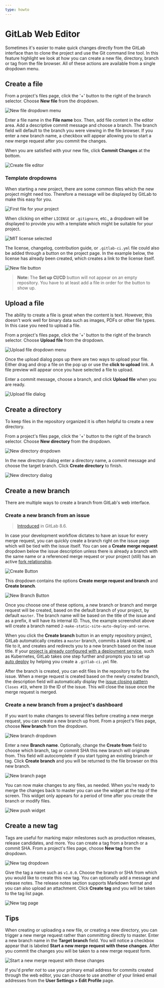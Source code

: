 ```yaml
---
type: howto
---
```


# GitLab Web Editor

Sometimes it's easier to make quick changes directly from the GitLab interface
than to clone the project and use the Git command line tool. In this feature
highlight we look at how you can create a new file, directory, branch or
tag from the file browser. All of these actions are available from a single
dropdown menu.

## Create a file

From a project's files page, click the '+' button to the right of the branch selector.
Choose **New file** from the dropdown.

![New file dropdown menu](img/web_editor_new_file_dropdown.png)

Enter a file name in the **File name** box. Then, add file content in the editor
area. Add a descriptive commit message and choose a branch. The branch field
will default to the branch you were viewing in the file browser. If you enter
a new branch name, a checkbox will appear allowing you to start a new merge
request after you commit the changes.

When you are satisfied with your new file, click **Commit Changes** at the bottom.

![Create file editor](img/web_editor_new_file_editor.png)

### Template dropdowns

When starting a new project, there are some common files which the new project
might need too. Therefore a message will be displayed by GitLab to make this
easy for you.

![First file for your project](img/web_editor_template_dropdown_first_file.png)

When clicking on either `LICENSE` or `.gitignore`, etc., a dropdown will be displayed
to provide you with a template which might be suitable for your project.

![MIT license selected](img/web_editor_template_dropdown_mit_license.png)

The license, changelog, contribution guide, or `.gitlab-ci.yml` file could also
be added through a button on the project page. In the example below, the license
has already been created, which creates a link to the license itself.

![New file button](img/web_editor_template_dropdown_buttons.png)

>**Note:**
The **Set up CI/CD** button will not appear on an empty repository. You have to at
least add a file in order for the button to show up.

## Upload a file

The ability to create a file is great when the content is text. However, this
doesn't work well for binary data such as images, PDFs or other file types. In
this case you need to upload a file.

From a project's files page, click the '+' button to the right of the branch
selector. Choose **Upload file** from the dropdown.

![Upload file dropdown menu](img/web_editor_upload_file_dropdown.png)

Once the upload dialog pops up there are two ways to upload your file. Either
drag and drop a file on the pop up or use the **click to upload** link. A file
preview will appear once you have selected a file to upload.

Enter a commit message, choose a branch, and click **Upload file** when you are
ready.

![Upload file dialog](img/web_editor_upload_file_dialog.png)

## Create a directory

To keep files in the repository organized it is often helpful to create a new
directory.

From a project's files page, click the '+' button to the right of the branch selector.
Choose **New directory** from the dropdown.

![New directory dropdown](img/web_editor_new_directory_dropdown.png)

In the new directory dialog enter a directory name, a commit message and choose
the target branch. Click **Create directory** to finish.

![New directory dialog](img/web_editor_new_directory_dialog.png)

## Create a new branch

There are multiple ways to create a branch from GitLab's web interface.

### Create a new branch from an issue

> [Introduced][ce-2808] in GitLab 8.6.

In case your development workflow dictates to have an issue for every merge
request, you can quickly create a branch right on the issue page which will be
tied with the issue itself. You can see a **Create merge request** dropdown
below the issue description unless there is already a branch with the same
name or a referenced merge request or your project (still) has an active
[fork relationship](../settings/index.md#advanced-settings).

![Create Button](img/web_editor_new_branch_from_issue_create_button_v12_6.png)

This dropdown contains the options **Create merge request and branch** and **Create branch**.

![New Branch Button](img/web_editor_new_branch_from_issue_v_12_6.png)

Once you choose one of these options, a new branch or branch and merge request
will be created, based on the default
branch of your project, by default `master`. The branch name will be based on
the title of the issue and as a prefix, it will have its internal ID. Thus, the example
screenshot above will create a branch named
`2-make-static-site-auto-deploy-and-serve`.

When you click the **Create branch** button in an empty
repository project, GitLab automatically creates a `master` branch, commits
a blank `README.md` file to it, and creates and redirects you to a new branch
based on the issue title.
If your [project is already configured with a deployment service](../integrations/project_services.md),
such as Kubernetes, GitLab takes one step further and prompts you to set up
[auto deploy](../../../topics/autodevops/index.md#auto-deploy)
by helping you create a `.gitlab-ci.yml` file.

After the branch is created, you can edit files in the repository to fix
the issue. When a merge request is created based on the newly created branch,
the description field will automatically display the [issue closing pattern](../issues/managing_issues.md#closing-issues-automatically)
`Closes #ID`, where `ID` the ID of the issue. This will close the issue once the
merge request is merged.

### Create a new branch from a project's dashboard

If you want to make changes to several files before creating a new merge
request, you can create a new branch up front. From a project's files page,
choose **New branch** from the dropdown.

![New branch dropdown](img/web_editor_new_branch_dropdown.png)

Enter a new **Branch name**. Optionally, change the **Create from** field
to choose which branch, tag or commit SHA this new branch will originate from.
This field will autocomplete if you start typing an existing branch or tag.
Click **Create branch** and you will be returned to the file browser on this new
branch.

![New branch page](img/web_editor_new_branch_page.png)

You can now make changes to any files, as needed. When you're ready to merge
the changes back to master you can use the widget at the top of the screen.
This widget only appears for a period of time after you create the branch or
modify files.

![New push widget](img/web_editor_new_push_widget.png)

## Create a new tag

Tags are useful for marking major milestones such as production releases,
release candidates, and more. You can create a tag from a branch or a commit
SHA. From a project's files page, choose **New tag** from the dropdown.

![New tag dropdown](img/web_editor_new_tag_dropdown.png)

Give the tag a name such as `v1.0.0`. Choose the branch or SHA from which you
would like to create this new tag. You can optionally add a message and
release notes. The release notes section supports Markdown format and you can
also upload an attachment. Click **Create tag** and you will be taken to the tag
list page.

![New tag page](img/web_editor_new_tag_page.png)

## Tips

When creating or uploading a new file, or creating a new directory, you can
trigger a new merge request rather than committing directly to master. Enter
a new branch name in the **Target branch** field. You will notice a checkbox
appear that is labeled **Start a new merge request with these changes**. After
you commit the changes you will be taken to a new merge request form.

![Start a new merge request with these changes](img/web_editor_start_new_merge_request.png)

If you'd prefer _not_ to use your primary email address for commits created
through the web editor, you can choose to use another of your linked email
addresses from the **User Settings > Edit Profile** page.

[ce-2808]: https://gitlab.com/gitlab-org/gitlab-foss/merge_requests/2808

<!-- ## Troubleshooting

Include any troubleshooting steps that you can foresee. If you know beforehand what issues
one might have when setting this up, or when something is changed, or on upgrading, it's
important to describe those, too. Think of things that may go wrong and include them here.
This is important to minimize requests for support, and to avoid doc comments with
questions that you know someone might ask.

Each scenario can be a third-level heading, e.g. `### Getting error message X`.
If you have none to add when creating a doc, leave this section in place
but commented out to help encourage others to add to it in the future. -->
